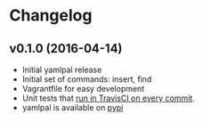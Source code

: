# Changelog #

## v0.1.0 (2016-04-14) ##

- Initial yamlpal release
- Initial set of commands: insert, find
- Vagrantfile for easy development
- Unit tests that [run in TravisCI on every commit](https://travis-ci.org/jorisroovers/yamlpal).
- yamlpal is available on [pypi](https://pypi.python.org/pypi/yamlpal)